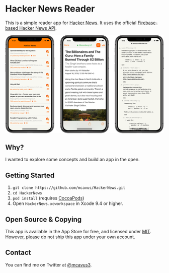 # Hacker News Reader

This is a simple reader app for [Hacker News](https://news.ycombinator.com). It uses the official [Firebase-based Hacker News API](https://github.com/HackerNews/API).

<img src="screenshots.png" />

## Why?

I wanted to explore some concepts and build an app in the open.

## Getting Started

1. `git clone https://github.com/mcavus/HackerNews.git`
2. `cd HackerNews`
3. `pod install` (requires [CocoaPods](https://cocoapods.org))
4. Open `HackerNews.xcworkspace` in Xcode 9.4 or higher.

## Open Source & Copying

This app is available in the App Store for free, and licensed under [MIT](LICENSE). However, please do not ship this app under your own account. 

## Contact

You can find me on Twitter at [@mcavus3](https://twitter.com/mcavus3).
